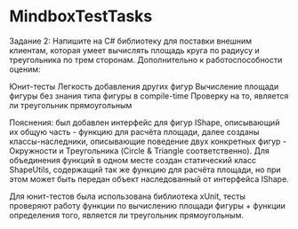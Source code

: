# MindboxTestTasks

Задание 2: Напишите на C# библиотеку для поставки внешним клиентам, которая умеет вычислять площадь круга по радиусу и треугольника по трем сторонам. Дополнительно к работоспособности оценим:

Юнит-тесты
Легкость добавления других фигур
Вычисление площади фигуры без знания типа фигуры в compile-time
Проверку на то, является ли треугольник прямоугольным

Пояснения: был добавлен интерфейс для фигур IShape, описывающий их общую часть - функцию для расчёта площади, далее созданы классы-наследники, описывающие поведение двух конкретных фигур - Окружности и Треугольника (Circle & Triangle соответственно). Для объединения функций в одном месте создан статический класс ShapeUtils, содержащий так же функцию для расчёта площади, но при этом может быть передан объект наследованный от интерфейса IShape.

Для юнит-тестов была использована библиотека xUnit, тесты проверяют работу функции по вычислению площади фигуры + функции определения того, является ли треугольник прямоугольным.
